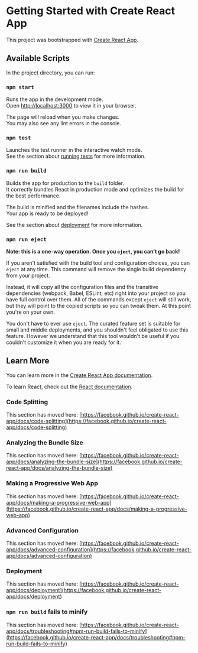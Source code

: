 [//]: # (![wordle screenshot]&#40;https://github.com/MahmoudFettal/wordle/blob/master/public/wordle.jpeg&#41;)

[//]: # (# I made Wordle XD)

[//]: # ([![GitHub license]&#40;https://img.shields.io/github/license/MahmoudFettal/wordle&#41;]&#40;https://github.com/MahmoudFettal/wordle/blob/master/LICENSE&#41;)

[//]: # ([![GitHub contributors]&#40;https://img.shields.io/github/contributors/MahmoudFettal/wordle.svg&#41;]&#40;https://GitHub.com/MahmoudFettal/wordle/graphs/contributors/&#41;)

[//]: # ([![GitHub issues]&#40;https://img.shields.io/github/issues/MahmoudFettal/wordle.svg&#41;]&#40;https://GitHub.com/MahmoudFettal/wordle/issues/&#41;)

[//]: # ([![GitHub pull-requests]&#40;https://img.shields.io/github/issues-pr/MahmoudFettal/wordle.svg&#41;]&#40;https://GitHub.com/MahmoudFettal/wordle/pulls/&#41;)

[//]: # ()
[//]: # ([![GitHub watchers]&#40;https://img.shields.io/github/watchers/MahmoudFettal/wordle?style=social&label=Watch&#41;]&#40;https://GitHub.com/MahmoudFettal/wordle/watchers/&#41;)

[//]: # ([![GitHub forks]&#40;https://img.shields.io/github/forks/MahmoudFettal/wordle?style=social&label=Fork&#41;]&#40;https://GitHub.com/MahmoudFettal/wordle/network/&#41;)

[//]: # ([![GitHub stars]&#40;https://img.shields.io/github/stars/MahmoudFettal/wordle?style=social&label=Star&#41;]&#40;https://GitHub.com/MahmoudFettal/wordle/stargazers/&#41;)

[//]: # (Hello everyone 👋, I am glad to see you here I know it ain't much but this is the game wordle &#40;popular in twitter recently!&#41; I made using ReactJS the funny part is that I didn't write a single line of CSS &#40;Actually I wrote 3 but you didn't see anything 🤫&#41;.)

[//]: # (you can play it live using the link: https://mahmoudfettal.github.io/wordle/)

# Getting Started with Create React App

This project was bootstrapped with [Create React App](https://github.com/facebook/create-react-app).

## Available Scripts

In the project directory, you can run:

### `npm start`

Runs the app in the development mode.\
Open [http://localhost:3000](http://localhost:3000) to view it in your browser.

The page will reload when you make changes.\
You may also see any lint errors in the console.

### `npm test`

Launches the test runner in the interactive watch mode.\
See the section about [running tests](https://facebook.github.io/create-react-app/docs/running-tests) for more information.

### `npm run build`

Builds the app for production to the `build` folder.\
It correctly bundles React in production mode and optimizes the build for the best performance.

The build is minified and the filenames include the hashes.\
Your app is ready to be deployed!

See the section about [deployment](https://facebook.github.io/create-react-app/docs/deployment) for more information.

### `npm run eject`

**Note: this is a one-way operation. Once you `eject`, you can't go back!**

If you aren't satisfied with the build tool and configuration choices, you can `eject` at any time. This command will remove the single build dependency from your project.

Instead, it will copy all the configuration files and the transitive dependencies (webpack, Babel, ESLint, etc) right into your project so you have full control over them. All of the commands except `eject` will still work, but they will point to the copied scripts so you can tweak them. At this point you're on your own.

You don't have to ever use `eject`. The curated feature set is suitable for small and middle deployments, and you shouldn't feel obligated to use this feature. However we understand that this tool wouldn't be useful if you couldn't customize it when you are ready for it.

## Learn More

You can learn more in the [Create React App documentation](https://facebook.github.io/create-react-app/docs/getting-started).

To learn React, check out the [React documentation](https://reactjs.org/).

### Code Splitting

This section has moved here: [https://facebook.github.io/create-react-app/docs/code-splitting](https://facebook.github.io/create-react-app/docs/code-splitting)

### Analyzing the Bundle Size

This section has moved here: [https://facebook.github.io/create-react-app/docs/analyzing-the-bundle-size](https://facebook.github.io/create-react-app/docs/analyzing-the-bundle-size)

### Making a Progressive Web App

This section has moved here: [https://facebook.github.io/create-react-app/docs/making-a-progressive-web-app](https://facebook.github.io/create-react-app/docs/making-a-progressive-web-app)

### Advanced Configuration

This section has moved here: [https://facebook.github.io/create-react-app/docs/advanced-configuration](https://facebook.github.io/create-react-app/docs/advanced-configuration)

### Deployment

This section has moved here: [https://facebook.github.io/create-react-app/docs/deployment](https://facebook.github.io/create-react-app/docs/deployment)

### `npm run build` fails to minify

This section has moved here: [https://facebook.github.io/create-react-app/docs/troubleshooting#npm-run-build-fails-to-minify](https://facebook.github.io/create-react-app/docs/troubleshooting#npm-run-build-fails-to-minify)
